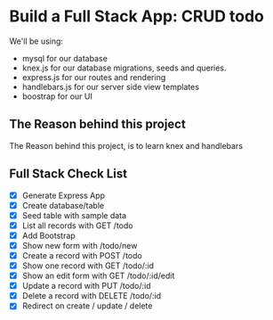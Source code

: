 # Build a Full Stack App: CRUD todo

We'll be using:

-   mysql for our database
-   knex.js for our database migrations, seeds and queries.
-   express.js for our routes and rendering
-   handlebars.js for our server side view templates
-   boostrap for our UI

## The Reason behind this project

The Reason behind this project, is to learn knex and handlebars

## Full Stack Check List

-   [x] Generate Express App
-   [x] Create database/table
-   [x] Seed table with sample data
-   [x] List all records with GET /todo
-   [x] Add Bootstrap
-   [x] Show new form with /todo/new
-   [x] Create a record with POST /todo
-   [x] Show one record with GET /todo/:id
-   [x] Show an edit form with GET /todo/:id/edit
-   [x] Update a record with PUT /todo/:id
-   [x] Delete a record with DELETE /todo/:id
-   [x] Redirect on create / update / delete
